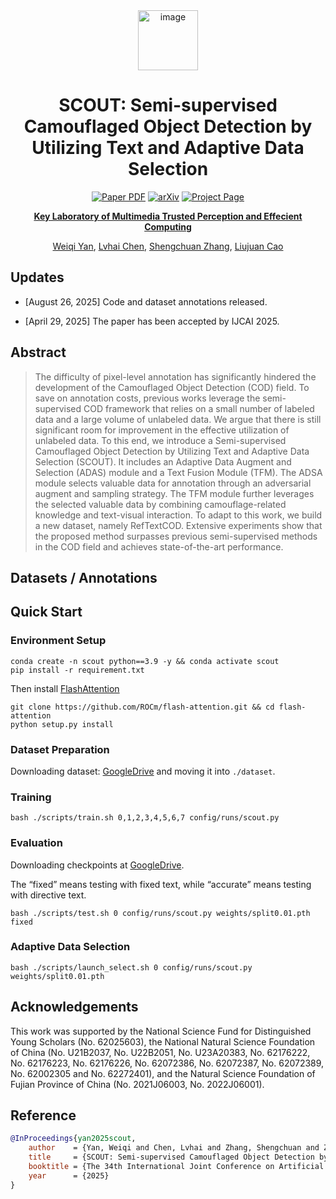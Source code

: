 <div align="center">
<img width="96" height="96" alt="image" src="https://github.com/user-attachments/assets/30fbc474-982f-4799-8c62-da4ccfe5439d" />
<h1>SCOUT: Semi-supervised Camouflaged Object Detection by Utilizing Text and Adaptive Data Selection</h1>

<a href="https://ijcai-preprints.s3.us-west-1.amazonaws.com/2025/392.pdf" target="_blank" rel="noopener noreferrer"><img src="https://img.shields.io/badge/Paper-SCOUT" alt="Paper PDF"></a>
<a href="https://arxiv.org/abs/2508.17843"><img src="https://img.shields.io/badge/arXiv-2508.17843-b31b1b" alt="arXiv"></a>
<a href="https://heartfirey.top/project_page/SCOUT/"><img src="https://img.shields.io/badge/Project_Page-green" alt="Project Page"></a>

**[Key Laboratory of Multimedia Trusted Perception and Effecient Computing](https://multimedia.xmu.edu.cn)**

[Weiqi Yan](https://heartfirey.top), [Lvhai Chen](https://jormungand00222.github.io/Jormungand00222/), [Shengchuan Zhang](), [Liujuan Cao]()

</div>

## Updates

- [August 26, 2025] Code and dataset annotations released.

- [April 29, 2025] The paper has been accepted by IJCAI 2025.

## Abstract
> The difficulty of pixel-level annotation has significantly hindered the development of the Camouflaged Object Detection (COD) field. To save on annotation costs, previous works leverage the semi-supervised COD framework that relies on a small number of labeled data and a large volume of unlabeled data. We argue that there is still significant room for improvement in the effective utilization of unlabeled data. To this end, we introduce a Semi-supervised Camouflaged Object Detection by Utilizing Text and Adaptive Data Selection (SCOUT). It includes an Adaptive Data Augment and Selection (ADAS) module and a Text Fusion Module (TFM). The ADSA module selects valuable data for annotation through an adversarial augment and sampling strategy. The TFM module further leverages the selected valuable data by combining camouflage-related knowledge and text-visual interaction. To adapt to this work, we build a new dataset, namely RefTextCOD. Extensive experiments show that the proposed method surpasses previous semi-supervised methods in the COD field and achieves state-of-the-art performance.

## Datasets / Annotations



## Quick Start

### Environment Setup

```
conda create -n scout python==3.9 -y && conda activate scout
pip install -r requirement.txt
```

Then install [FlashAttention](https://github.com/Dao-AILab/flash-attention)

```
git clone https://github.com/ROCm/flash-attention.git && cd flash-attention
python setup.py install
```

### Dataset Preparation

Downloading dataset: [GoogleDrive](https://drive.google.com/drive/folders/19MaIVAcqr8sIv0R1hIq7MZhPqO-9_s8v?usp=drive_link) and moving it into `./dataset`.

### Training

```
bash ./scripts/train.sh 0,1,2,3,4,5,6,7 config/runs/scout.py
```

### Evaluation

Downloading checkpoints at [GoogleDrive](https://drive.google.com/drive/folders/1qkphaFNKYGs-y9w1uIrtuUZ3oV8gifZP?usp=drive_link).

The “fixed” means testing with fixed text, while “accurate” means testing with directive text.

```
bash ./scripts/test.sh 0 config/runs/scout.py weights/split0.01.pth fixed
```



### Adaptive Data Selection

```
bash ./scripts/launch_select.sh 0 config/runs/scout.py weights/split0.01.pth 
```

## Acknowledgements

This work was supported by the National Science Fund for Distinguished Young Scholars (No. 62025603), the National Natural Science Foundation of China (No. U21B2037, No. U22B2051, No. U23A20383, No. 62176222, No. 62176223, No. 62176226, No. 62072386, No. 62072387, No. 62072389, No. 62002305 and No. 62272401), and the Natural Science Foundation of Fujian Province of China (No. 2021J06003, No. 2022J06001).

## Reference

```bibtex
@InProceedings{yan2025scout,
    author    = {Yan, Weiqi and Chen, Lvhai and Zhang, Shengchuan and Zhang, Yan and Cao, Liujuan},  
    title     = {SCOUT: Semi-supervised Camouflaged Object Detection by Utilizing Text and Adaptive Data Selection},
    booktitle = {The 34th International Joint Conference on Artificial Intelligence},
    year      = {2025}
}
```
